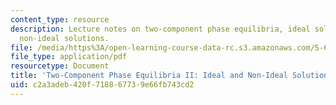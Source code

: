 ```yaml
---
content_type: resource
description: Lecture notes on two-component phase equilibria, ideal solutions, and
  non-ideal solutions.
file: /media/https%3A/open-learning-course-data-rc.s3.amazonaws.com/5-60-thermodynamics-kinetics-spring-2008/c2a3adeb420f718867739e66fb743cd2_5_60_lecture22.pdf
file_type: application/pdf
resourcetype: Document
title: 'Two-Component Phase Equilibria II: Ideal and Non-Ideal Solutions'
uid: c2a3adeb-420f-7188-6773-9e66fb743cd2
---
```


